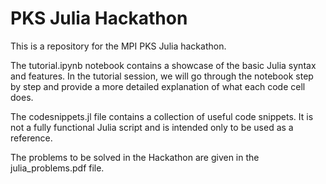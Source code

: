 # PKS Julia Hackathon

This is a repository for the MPI PKS Julia hackathon.

The tutorial.ipynb notebook contains a showcase of the basic Julia syntax and features.
In the tutorial session, we will go through the notebook step by step and 
provide a more detailed explanation of what each code cell does.

The codesnippets.jl file contains a collection of useful code snippets. 
It is not a fully functional Julia script and is intended only to be used as a reference.

The problems to be solved in the Hackathon are given in the julia_problems.pdf file.
